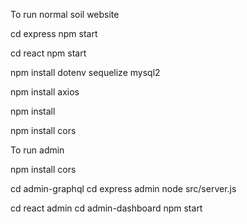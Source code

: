 To run normal soil website

cd express
npm start

cd react
npm start

npm install dotenv sequelize mysql2

npm install axios

npm install 

npm install cors

To run admin 

npm install cors

cd admin-graphql
cd express admin
node src/server.js

cd react admin
cd admin-dashboard
npm start

